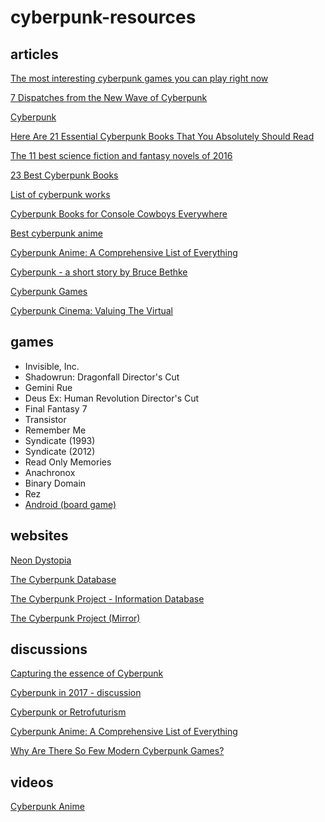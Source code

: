 # cyberpunk-resources

## articles

[The most interesting cyberpunk games you can play right now](http://www.gamesradar.com/best-cyberpunk-games/)

[7 Dispatches from the New Wave of Cyberpunk](https://www.barnesandnoble.com/blog/sci-fi-fantasy/7-dispatches-new-wave-cyberpunk/)

[Cyberpunk](https://www.goodreads.com/genres/cyberpunk)

[Here Are 21 Essential Cyberpunk Books That You Absolutely Should Read](https://www.gizmodo.com.au/2016/01/the-essential-cyberpunk-reading-list/)

[The 11 best science fiction and fantasy novels of 2016](https://www.theverge.com/2016/12/28/13792040/sci-fi-fantasy-book-year-in-review-best-of-2016)

[23 Best Cyberpunk Books](https://best-sci-fi-books.com/23-best-cyberpunk-books/)

[List of cyberpunk works](https://en.wikipedia.org/wiki/List_of_cyberpunk_works)

[Cyberpunk Books for Console Cowboys Everywhere](https://theportalist.com/cyberpunk-books-for-console-cowboys-everywhere)

[Best cyberpunk anime](http://www.anime-planet.com/anime/tags/cyberpunk)

[Cyberpunk Anime: A Comprehensive List of Everything](https://www.exolymph.news/2016/06/04/cyberpunk-anime-comprehensive-list/)

[Cyberpunk - a short story by Bruce Bethke](http://www.infinityplus.co.uk/stories/cpunk.htm)

[Cyberpunk Games](http://lateblt.tripod.com/cybgames.htm)

[Cyberpunk Cinema: Valuing The Virtual](https://the-artifice.com/cyberpunk-cinema/)

## games

* Invisible, Inc.
* Shadowrun: Dragonfall Director's Cut
* Gemini Rue
* Deus Ex: Human Revolution Director's Cut
* Final Fantasy 7
* Transistor
* Remember Me
* Syndicate (1993)
* Syndicate (2012)
* Read Only Memories
* Anachronox
* Binary Domain
* Rez
* [Android (board game)](https://en.wikipedia.org/wiki/Android_(board_game))

## websites

[Neon Dystopia](https://www.neondystopia.com/)

[The Cyberpunk Database](https://cyberpunkdatabase.net/)

[The Cyberpunk Project - Information Database](http://project.cyberpunk.ru/idb/)

[The Cyberpunk Project (Mirror)](http://irc.liber-mundi.org/cp_project.php?lng=us)

## discussions

[Capturing the essence of Cyberpunk](https://scifi.stackexchange.com/questions/2383/capturing-the-essence-of-cyberpunk/2384)

[Cyberpunk in 2017 - discussion](https://www.reddit.com/r/Cyberpunk/comments/6d0vxo/cyberpunk_in_2017_discussion/)

[Cyberpunk or Retrofuturism](https://www.reddit.com/r/RetroFuturism/comments/64i5p2/cyberpunk_or_retrofuturism/)

[Cyberpunk Anime: A Comprehensive List of Everything](https://www.reddit.com/r/Cyberpunk/comments/4mlbci/cyberpunk_anime_a_comprehensive_list_of_everything/)

[Why Are There So Few Modern Cyberpunk Games?](https://www.reddit.com/r/Games/comments/2gh33s/why_are_there_so_few_modern_cyberpunk_games/)

## videos

[Cyberpunk Anime](https://www.youtube.com/watch?v=23HPiGe6WW4)
